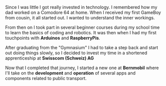 Since I was little I got really invested in technology. I remembered how my dad worked on a Comodore 64 at home. When I received my first GameBoy from cousin, it all started out. I wanted to understand the inner workings. 

From then on I took part in several beginner courses during my school time to learn the basics of coding and robotics. It was then when I had my first touchpoints with **Arduinos** and **RaspberryPis**. 

After graduating from the "Gymnasium" I had to take a step back and start out doing things slowly, so I decided to invest my time in a shortened apprenticeship at **Swisscom (Schweiz) AG**

Now that I completed that journey, I started a new one at **Bernmobil** where I'll take on the **development** and **operation** of several apps and components related to public transport.